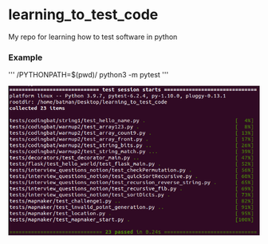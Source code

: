 # learning_to_test_code
My repo for learning how to test software in python

### Example
'''
/PYTHONPATH=$(pwd)/ python3 -m pytest
'''

![Sample Output](usagePics/pyest_usage0.png)
